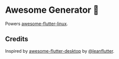 # Awesome Generator 💙

Powers [awesome-flutter-linux](https://github.com/jpnurmi/awesome-flutter-linux).

## Credits

Inspired by [awesome-flutter-desktop](https://github.com/leanflutter/awesome-flutter-desktop) by [@leanflutter](https://github.com/leanflutter).
